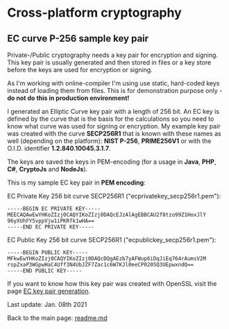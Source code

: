 # Cross-platform cryptography

## EC curve P-256 sample key pair

Private-/Public cryptography needs a key pair for encryption and signing. This key pair is usually generated and then stored in files or a key store before the keys are used for encryption or signing.

As I'm working with online-compiler I'm using use static, hard-coded keys instead of loading them from files. This is for demonstration purpose only - **do not do this in production environment!**

I generated an Elliptic Curve key pair with a length of 256 bit. An EC key is defined by the curve that is the basis for the calculations so you need to know what curve was used for signing or encryption. My example key pair was created with the curve **SECP256R1** that is known with these names as well (depending on the platform): **NIST P-256**, **PRIME256V1** or with the O.I.D. identifier **1.2.840.10045.3.1.7**. 

The keys are saved the keys in PEM-encoding (for a usage in **Java**, **PHP**, **C#**, **CryptoJs** and **NodeJs**).

This is my sample EC key pair in **PEM encoding**:

EC Private Key 256 bit curve SECP256R1 ("ecprivatekey_secp256r1.pem"):

```plaintext
-----BEGIN EC PRIVATE KEY-----
MEECAQAwEwYHKoZIzj0CAQYIKoZIzj0DAQcEJzAlAgEBBCAU2f8tzo99Z1HoxJlY
96yXUhFY5vppVjw1iPKRfk1wHA==
-----END EC PRIVATE KEY-----
```

EC Public Key 256 bit curve SECP256R1 ("ecpublickey_secp256r1.pem"):

```plaintext
-----BEGIN PUBLIC KEY-----
MFkwEwYHKoZIzj0CAQYIKoZIzj0DAQcDQgAEzb7yAFWup6iDqJiEq764rAumsV2M
rspZxaP3WGpwHaC4Uff3N4UbJZF7Zac1c6W7KJl0eeCP0205Q3UEpwxndQ==
-----END PUBLIC KEY-----
```

If you want to know how this key pair was created with OpenSSL visit the page [EC key pair generation](ec_key_generation.md).

Last update: Jan. 08th 2021

Back to the main page: [readme.md](../readme.md)